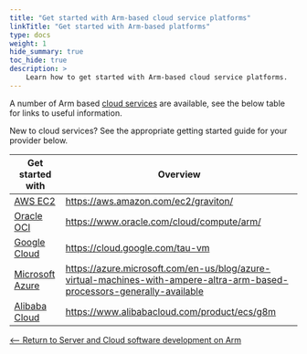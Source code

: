 ```yaml
---
title: "Get started with Arm-based cloud service platforms"
linkTitle: "Get started with Arm-based platforms"
type: docs
weight: 1
hide_summary: true
toc_hide: true
description: >
    Learn how to get started with Arm-based cloud service platforms.
---
```


A number of Arm based [cloud services](https://www.arm.com/solutions/infrastructure/cloud-computing) are available, see the below table for links to useful information.

New to cloud services? See the appropriate getting started guide for your provider below.

| Get started with         | Overview |
| ---                      | ---      |
| [AWS EC2](aws)           | https://aws.amazon.com/ec2/graviton/
| [Oracle OCI](oci)        | https://www.oracle.com/cloud/compute/arm/
| [Google Cloud](google)   | https://cloud.google.com/tau-vm
| [Microsoft Azure](msft)  | https://azure.microsoft.com/en-us/blog/azure-virtual-machines-with-ampere-altra-arm-based-processors-generally-available
| [Alibaba Cloud](alibaba) | https://www.alibabacloud.com/product/ecs/g8m

[<-- Return to Server and Cloud software development on Arm](/cloud)
